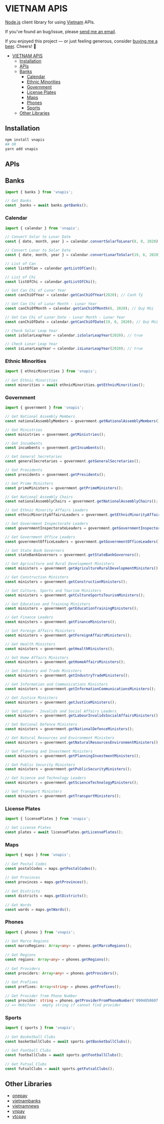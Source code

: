 # VIETNAM APIS

[Node.js](https://nodejs.org/en/) client library for using [Vietnam](https://en.wikipedia.org/wiki/Vietnam) APIs.

If you've found an bug/issue, please [send me an email](mailto:hieumdoan@gmail.com).

If you enjoyed this project — or just feeling generous, consider [buying me a beer](https://www.paypal.com/paypalme/hieudoanm/). Cheers! 🍻

- [VIETNAM APIS](#vietnam-apis)
  - [Installation](#installation)
  - [APIs](#apis)
  - [Banks](#banks)
    - [Calendar](#calendar)
    - [Ethnic Minorities](#ethnic-minorities)
    - [Government](#government)
    - [License Plates](#license-plates)
    - [Maps](#maps)
    - [Phones](#phones)
    - [Sports](#sports)
  - [Other Libraries](#other-libraries)

## Installation

```sh
npm install vnapis
## OR 
yarn add vnapis
```

## APIs

## Banks

```ts
import { banks } from 'vnapis';

// Get Banks
const _banks = await banks.getBanks();
```

### Calendar

```ts
import { calendar } from 'vnapis';

// Convert Solar to Lunar Date
const { date, month, year } = calendar.convertSolarToLunar(8, 8, 2020); // { date: 19, month: 6, year: 2020 }

// Convert Lunar to Solar Date
const { date, month, year } = calendar.convertLunarToSolar(19, 6, 2020); // { date: 8, month: 8, year: 2020 }

// List of Can
const listOfCan = calendar.getListOfCan();

// List of Chi
const listOfChi = calendar.getListOfChi();

// Get Can Chi of Lunar Year
const canChiOfYear = calendar.getCanChiOfYear(2020); // Canh Tý

// Get Can Chi of Lunar Month - Lunar Year
const canChiOfMonth = calendar.getCanChiOfMonth(6, 2020); // Quý Mùi

// Get Can Chi of Lunar Date - Lunar Month - Lunar Year
const canChiOfDate = calendar.getCanChiOfDate(19, 6, 2020); // Quý Mùi

// Check Solar Leap Year
const isSolarLeapYear = calendar.isSolarLeapYear(2020); // true

// Check Lunar Leap Year
const isLunarLeapYear = calendar.isLunarLeapYear(2020); // true
```

### Ethnic Minorities

```ts
import { ethnicMinorities } from 'vnapis';
 
// Get Ethnic Minorities
const minorities = await ethnicMinorities.getEthnicMinorities();
```

### Government

```ts
import { government } from 'vnapis';

// Get National Assembly Members
const nationalAssemblyMembers = government.getNationalAssemblyMembers(14); // options: from 1 to 14 - default 14

// Get Ministries
const ministries = government.getMinistries();

// Get Incumbents
const incumbents = government.getIncumbents();

// Get General Secretaries
const generalSecretaries = government.getGeneralSecretaries();

// Get Presidents
const presidents = government.getPresidents();

// Get Prime Ministers
const primeMinisters = government.getPrimeMinisters();

// Get National Assembly Chairs
const nationalAssemblyChairs = government.getNationalAssemblyChairs();

// Get Ethnic Minority Affairs Leaders
const ethnicMinorityAffairsLeaders = government.getEthnicMinorityAffairsLeaders();

// Get Government Inspectorate Leaders
const governmentInspectorateLeaders = government.getGovernmentInspectorateLeaders();

// Get Government Office Leaders
const governmentOfficeLeaders = government.getGovernmentOfficeLeaders();

// Get State Bank Governors
const stateBankGovernors = government.getStateBankGovernors();

// Get Agriculture and Rural Development Ministers
const ministers = government.getAgricultureRuralDevelopmentMinisters();

// Get Construction Ministers
const ministers = government.getConstructionMinisters();

// Get Culture, Sports and Tourism Ministers
const ministers = government.getCultureSportsTourismMinisters();

// Get Education and Training Ministers
const ministers = government.getEducationTrainingMinisters();

// Get Finance Leaders
const ministers = government.getFinanceMinisters();

// Get Foreign Affairs Ministers
const ministers = government.getForeignAffairsMinisters();

// Get Health Ministers
const ministers = government.getHealthMinisters();

// Get Home Affairs Ministers
const ministers = government.getHomeAffairsMinisters();

// Get Industry and Trade Ministers
const ministers = government.getIndustryTradeMinisters();

// Get Information and Communications Ministers
const ministers = government.getInformationCommunicationsMinisters();

// Get Justice Ministers
const ministers = government.getJusticeMinisters();

// Get Labour - Invalids and Social Affairs Leaders
const ministers = government.getLabourInvalidsSocialAffairsMinisters();

// Get National Defence Ministers
const ministers = government.getNationalDefenceMinisters();

// Get Natural Resources and Environment Ministers
const ministers = government.getNaturalResourcesEnvironmentMinisters();

// Get Planning and Investment Ministers
const ministers = government.getPlanningInvestmentMinisters();

// Get Public Security Ministers
const ministers = government.getPublicSecurityMinisters();

// Get Science and Technology Leaders
const ministers = government.getScienceTechnologyMinisters();

// Get Transport Ministers
const ministers = government.getTransportMinisters();
```

### License Plates

```ts
import { licensePlates } from 'vnapis';

// Get License Plates
const plates = await licensePlates.getLicensePlates();
```

### Maps

```ts
import { maps } from 'vnapis';
 
// Get Postal Codes
const postalCodes = maps.getPostalCodes();
 
// Get Provinces
const provinces = maps.getProvinces();
 
// Get Districts
const districts = maps.getDistricts();
 
// Get Wards
const wards = maps.getWards();
```

### Phones

```ts
import { phones } from 'vnapis';
 
// Get Marco Regions
const marcoRegions: Array<any> = phones.getMarcoRegions();
 
// Get Regions
const regions: Array<any> = phones.getRegions();
 
// Get Providers
const providers: Array<any> = phones.getProviders();
 
// Get Prefixes
const prefixes: Array<string> = phones.getPrefixes();
 
// Get Provider from Phone Number
const provider: string = phones.getProviderFromPhoneNumber('0904050607');
// => Mobifone - empty string if cannot find provider
```

### Sports

```ts
import { sports } from 'vnapis';
 
// Get Basketball Clubs
const basketballClubs = await sports.getBasketballClubs();
 
// Get Football Clubs
const footballClubs = await sports.getFootballClubs();
 
// Get Futsal Clubs
const futsalClubs = await sports.getFutsalClubs();
```

## Other Libraries

- [onepay](https://www.npmjs.com/package/onepay)
- [vietnambanks](https://www.npmjs.com/package/vietnambanks)
- [vietnamnews](https://www.npmjs.com/package/vietnamnews)
- [vnpay](https://www.npmjs.com/package/vnpay)
- [vtcpay](https://www.npmjs.com/package/vtcpay)
